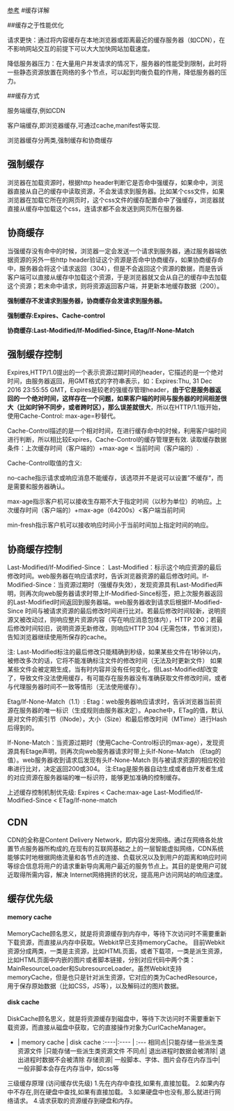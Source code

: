 
[参考](https://juejin.im/post/5c4528a6f265da611a4822cc)
#缓存详解

##缓存之于性能优化

请求更快：通过将内容缓存在本地浏览器或距离最近的缓存服务器（如CDN），在不影响网站交互的前提下可以大大加快网站加载速度。

降低服务器压力：在大量用户并发请求的情况下，服务器的性能受到限制，此时将一些静态资源放置在网络的多个节点，可以起到均衡负载的作用，降低服务器的压力。

##缓存方式

服务端缓存,例如CDN

客户端缓存,即浏览器缓存,可通过cache,manifest等实现.

浏览器缓存分两类,强制缓存和协商缓存

## 强制缓存
浏览器在加载资源时，根据http header判断它是否命中强缓存，如果命中，浏览器直接从自己的缓存中读取资源，不会发请求到服务器。比如某个css文件，如果浏览器在加载它所在的网页时，这个css文件的缓存配置命中了强缓存，浏览器就直接从缓存中加载这个css，连请求都不会发送到网页所在服务器.

## 协商缓存
当强缓存没有命中的时候，浏览器一定会发送一个请求到服务器，通过服务器端依据资源的另外一些http header验证这个资源是否命中协商缓存，如果协商缓存命中，服务器会将这个请求返回（304），但是不会返回这个资源的数据，而是告诉客户端可以直接从缓存中加载这个资源，于是浏览器就又会从自己的缓存中去加载这个资源；若未命中请求，则将资源返回客户端，并更新本地缓存数据（200）。

**强制缓存不发请求到服务器，协商缓存会发请求到服务器。**

**强制缓存:Expires、Cache-control**

**协商缓存:Last-Modified/If-Modified-Since, Etag/If-None-Match**

## 强制缓存控制

Expires,HTTP/1.0提出的一个表示资源过期时间的header，它描述的是一个绝对时间，由服务器返回，用GMT格式的字符串表示，如：Expires:Thu, 31 Dec 2016 23:55:55 GMT，Expires是较老的强缓存管理header，**由于它是服务器返回的一个绝对时间，这样存在一个问题，如果客户端的时间与服务器的时间相差很大（比如时钟不同步，或者跨时区），那么误差就很大**，所以在HTTP/1.1版开始，使用Cache-Control: max-age=秒替代。

Cache-Control描述的是一个相对时间，在进行缓存命中的时候，利用客户端时间进行判断，所以相比较Expires，Cache-Control的缓存管理更有效. 读取缓存数据条件：上次缓存时间（客户端的）+max-age < 当前时间（客户端的）.

Cache-Control取值的含义:

no-cache指示请求或响应消息不能缓存，该选项并不是说可以设置”不缓存“，而是需要和服务器确认。

max-age指示客户机可以接收生存期不大于指定时间（以秒为单位）的响应。上次缓存时间（客户端的）+max-age（64200s）<客户端当前时间

min-fresh指示客户机可以接收响应时间小于当前时间加上指定时间的响应。

## 协商缓存控制

Last-Modified/If-Modified-Since： Last-Modified：标示这个响应资源的最后修改时间。web服务器在响应请求时，告诉浏览器资源的最后修改时间。If-Modified-Since：当资源过期时（强缓存失效），发现资源具有Last-Modified声明，则再次向web服务器请求时带上If-Modified-Since标签，把上次服务器返回的Last-Modified时间返回到服务器端。web服务器收到请求后根据If-Modified-Since 时间与被请求资源的最后修改时间进行比对。若最后修改时间较新，说明资源又被改动过，则响应整片资源内容（写在响应消息包体内），HTTP 200；若最后修改时间较旧，说明资源无新修改，则响应HTTP 304 (无需包体，节省浏览)，告知浏览器继续使用所保存的cache。

注: Last-Modified标注的最后修改只能精确到秒级，如果某些文件在1秒钟以内，被修改多次的话，它将不能准确标注文件的修改时间（无法及时更新文件） 如果某些文件会被定期生成，当有时内容并没有任何变化，但Last-Modified却改变了，导致文件没法使用缓存，有可能存在服务器没有准确获取文件修改时间，或者与代理服务器时间不一致等情形（无法使用缓存）。

Etag/If-None-Match（1.1）: Etag：web服务器响应请求时，告诉浏览器当前资源在服务器的唯一标识（生成规则由服务器决定）。Apache中，ETag的值，默认是对文件的索引节（INode），大小（Size）和最后修改时间（MTime）进行Hash后得到的。

If-None-Match：当资源过期时（使用Cache-Control标识的max-age），发现资源具有Etage声明，则再次向web服务器请求时带上头If-None-Match （Etag的值）。web服务器收到请求后发现有头If-None-Match 则与被请求资源的相应校验串进行比对，决定返回200或304。 注:Etag是服务器自动生成或者由开发者生成的对应资源在服务器端的唯一标识符，能够更加准确的控制缓存。

上述缓存控制机制优先级: Expires < Cache:max-age Last-Modified/If-Modified-Since < ETag/If-none-match

## CDN

CDN的全称是Content Delivery Network，即内容分发网络。通过在网络各处放置节点服务器所构成的,在现有的互联网基础之上的一层智能虚拟网络，CDN系统能够实时地根据网络流量和各节点的连接、负载状况以及到用户的距离和响应时间等综合信息将用户的请求重新导向离用户最近的服务节点上。其目的是使用户可就近取得所需内容，解决 Internet网络拥挤的状况，提高用户访问网站的响应速度。

## 缓存优先级

#### memory cache
MemoryCache顾名思义，就是将资源缓存到内存中，等待下次访问时不需要重新下载资源，而直接从内存中获取。Webkit早已支持memoryCache。
目前Webkit资源分成两类，一类是主资源，比如HTML页面，或者下载项，一类是派生资源，比如HTML页面中内嵌的图片或者脚本链接，分别对应代码中两个类：MainResourceLoader和SubresourceLoader。虽然Webkit支持memoryCache，但是也只是针对派生资源，它对应的类为CachedResource，用于保存原始数据（比如CSS，JS等），以及解码过的图片数据。


#### disk cache
DiskCache顾名思义，就是将资源缓存到磁盘中，等待下次访问时不需要重新下载资源，而直接从磁盘中获取，它的直接操作对象为CurlCacheManager。

 - |  memory cache |  disk cache
:----|:---- | :---
相同点|只能存储一些派生类资源文件	|只能存储一些派生类资源文件
不同点|	退出进程时数据会被清除|	退出进程时数据不会被清除
存储资源|	一般脚本、字体、图片会存在内存当中|	一般非脚本会存在内存当中，如css等

三级缓存原理 (访问缓存优先级)
1.先在内存中查找,如果有,直接加载。
2.如果内存中不存在,则在硬盘中查找,如果有直接加载。
3.如果硬盘中也没有,那么就进行网络请求。
4.请求获取的资源缓存到硬盘和内存。